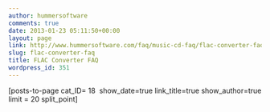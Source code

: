 ```yaml
---
author: hummersoftware
comments: true
date: 2013-01-23 05:11:50+00:00
layout: page
link: http://www.hummersoftware.com/faq/music-cd-faq/flac-converter-faq
slug: flac-converter-faq
title: FLAC Converter FAQ
wordpress_id: 351
---
```


[posts-to-page cat_ID= 18  show_date=true link_title=true show_author=true limit = 20 split_point]
